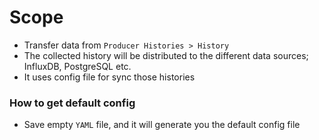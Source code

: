 # Scope

- Transfer data from `Producer Histories > History`
- The collected history will be distributed to the different data sources; InfluxDB, PostgreSQL etc.
- It uses config file for sync those histories

### How to get default config

- Save empty `YAML` file, and it will generate you the default config file